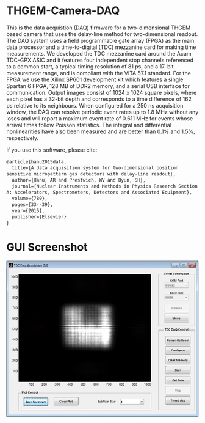 # THGEM-Camera-DAQ

This is the data acquistion (DAQ) firmware for a two-dimensional THGEM based camera that uses the delay-line method for two-dimensional readout. The DAQ system uses a field programmable gate array (FPGA) as the main data processor and a time-to-digital (TDC) mezzanine card for making time measurements. We developed the TDC mezzanine card around the Acam TDC-GPX ASIC and it features four independent stop channels referenced to a common start, a typical timing resolution of 81 ps, and a 17-bit measurement range, and is compliant with the VITA 57.1 standard. For the FPGA we use the Xilinx SP601 development kit which features a single Spartan 6 FPGA, 128 MB of DDR2 memory, and a serial USB interface for communication. Output images consist of 1024 x 1024 square pixels, where each pixel has a 32-bit depth and corresponds to a time difference of 162 ps relative to its neighbours. When configured for a 250 ns acquisition window, the DAQ can resolve periodic event rates up to 1.8 MHz without any loses and will report a maximum event rate of 0.611 MHz for events whose arrival times follow Poisson statistics. The integral and differential nonlinearities have also been measured and are better than 0.1% and 1.5%, respectively.

If you use this software, please cite:

    @article{hanu2015data,
      title={A data acquisition system for two-dimensional position sensitive micropattern gas detectors with delay-line readout},
      author={Hanu, AR and Prestwich, WV and Byun, SH},
      journal={Nuclear Instruments and Methods in Physics Research Section A: Accelerators, Spectrometers, Detectors and Associated Equipment},
      volume={780},
      pages={33--39},
      year={2015},
      publisher={Elsevier}
    }

  
# GUI Screenshot
![GUI screenshot](https://github.com/AndreiHanu/THGEM-Camera-DAQ/blob/master/GUI%20Screenshot.jpg)
